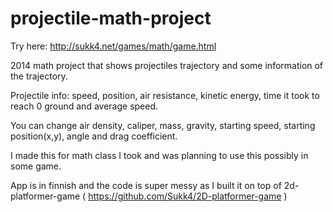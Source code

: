 # projectile-math-project

Try here: http://sukk4.net/games/math/game.html

2014 math project that shows projectiles trajectory and some information of the trajectory. 

Projectile info: speed, position, air resistance, kinetic energy, time it took to reach 0 ground and average speed. 

You can change air density, caliper, mass, gravity, starting speed, starting position(x,y), angle and drag coefficient.

I made this for math class I took and was planning to use this possibly in some game.

App is in finnish and the code is super messy as I built it on top of 2d-platformer-game ( https://github.com/Sukk4/2D-platformer-game )
